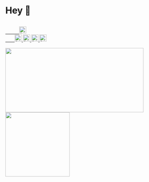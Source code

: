 # Hey 👋

<div>
  <a href="https://stackoverflow.com/users/11818575/ayush-tiwari">
    <code>
      <img src="https://cdn.jsdelivr.net/npm/simple-icons@3.4.0/icons/stackoverflow.svg" alt="Ayush's StackOverflow" width="22px">
    </code>
  </a>
  <a href="https://angel.co/u/ayush-tiwari-32">
    <code><img src="https://cdn.jsdelivr.net/npm/simple-icons@3.4.0/icons/angellist.svg" alt="Ayush's AngelList" width="22px"></code>
  </a>
  <a href="https://www.linkedin.com/in/ayush-tiwari-160b94aa/">
    <code><img src="https://cdn.jsdelivr.net/npm/simple-icons@3.4.0/icons/reddit.svg" alt="Ayush's Reddit" width="22px"></code>
  </a>
  <a href="https://www.linkedin.com/in/ayush-tiwari-160b94aa/">
    <code><img src="https://cdn.jsdelivr.net/npm/simple-icons@3.4.0/icons/linkedin.svg" alt="Ayush's LinkedIn" width="22px"></code>
  </a>
  <a href="https://twitter.com/ayushadeveloper">
    <code><img src="https://cdn.jsdelivr.net/npm/simple-icons@3.4.0/icons/twitter.svg" alt="Ayush's Twitter" width="22px"></code>
  </a>
</div>
</br>

<div>
  <img width="430" height="200" src="https://github-readme-stats.vercel.app/api?username=ayusht11&show_icons=true&hide_border=false&line_height=30&title_color=2780E7&icon_color=5D6D7E&text_color=34495E&show_owner=true&count_private=true"/>
  <img height="200" src="https://github-readme-stats.vercel.app/api/top-langs/?username=ayusht11&layout=compact" />
</div>

